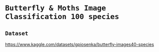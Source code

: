# ```Butterfly & Moths Image Classification 100 species```

## ```Dataset```
https://www.kaggle.com/datasets/gpiosenka/butterfly-images40-species

